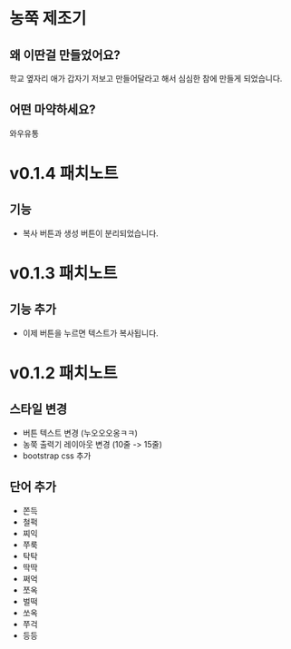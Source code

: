 # 농쭉 제조기

## 왜 이딴걸 만들었어요?

학교 옆자리 애가 갑자기 저보고 만들어달라고 해서 심심한 참에 만들게 되었습니다.

## 어떤 마약하세요?

와우유통

# v0.1.4 패치노트

## 기능

- 복사 버튼과 생성 버튼이 분리되었습니다.

# v0.1.3 패치노트

## 기능 추가

- 이제 버튼을 누르면 텍스트가 복사됩니다.

# v0.1.2 패치노트

## 스타일 변경

- 버튼 텍스트 변경 (누오오오옹ㅋㅋ)
- 농쭉 출력기 레이아웃 변경 (10줄 -> 15줄)
- bootstrap css 추가

## 단어 추가

- 쫀득
- 철퍽
- 찌익
- 쭈룩
- 탁탁
- 딱딱
- 쩌억
- 쪼옥
- 벌떡
- 쏘옥
- 쭈걱
- 등등
